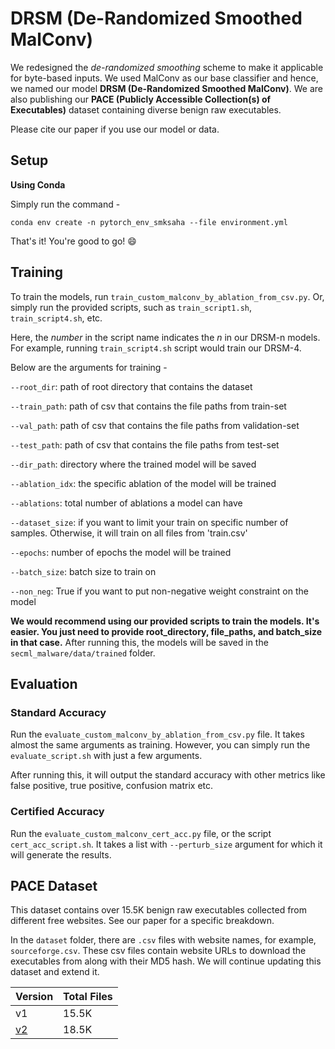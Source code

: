 # DRSM (De-Randomized Smoothed MalConv)

We redesigned the *de-randomized smoothing* scheme to make it applicable for byte-based inputs. We used MalConv as our base classifier and hence, we named our model **DRSM (De-Randomized Smoothed MalConv)**. We are also publishing our **PACE (Publicly Accessible Collection(s) of Executables)** dataset containing diverse benign raw executables.

Please cite our paper if you use our model or data.


## Setup
**Using Conda**

Simply run the command - 

`conda env create -n pytorch_env_smksaha --file environment.yml`

That's it! You're good to go! :smile:

## Training

To train the models, run `train_custom_malconv_by_ablation_from_csv.py`. Or, simply run the provided scripts, such as `train_script1.sh`, `train_script4.sh`, etc. 

Here, the *number* in the script name indicates the *n* in our DRSM-n models. For example, running `train_script4.sh` script would train our DRSM-4.

Below are the arguments for training - 

`--root_dir`: path of root directory that contains the dataset

`--train_path`: path of csv that contains the file paths from train-set

`--val_path`: path of csv that contains the file paths from validation-set

`--test_path`: path of csv that contains the file paths from test-set

`--dir_path`: directory where the trained model will be saved

`--ablation_idx`: the specific ablation of the model will be trained

`--ablations`: total number of ablations a model can have

`--dataset_size`: if you want to limit your train on specific number of samples. Otherwise, it will train on all files from 'train.csv'

`--epochs`: number of epochs the model will be trained

`--batch_size`: batch size to train on

`--non_neg`: True if you want to put non-negative weight constraint on the model


**We would recommend using our provided scripts to train the models. It's easier. You just need to provide root_directory, file_paths, and batch_size in that case.** After running this, the models will be saved in the `secml_malware/data/trained` folder. 

## Evaluation
### Standard Accuracy
Run the `evaluate_custom_malconv_by_ablation_from_csv.py` file. It takes almost the same arguments as training. However, you can simply run the `evaluate_script.sh` with just a few arguments.

After running this, it will output the standard accuracy with other metrics like false positive, true positive, confusion matrix etc.


### Certified Accuracy
Run the `evaluate_custom_malconv_cert_acc.py` file, or the script `cert_acc_script.sh`. It takes a list with `--perturb_size` argument for which it will generate the results.

## PACE Dataset
This dataset contains over 15.5K benign raw executables collected from different free websites. See our paper for a specific breakdown.

In the `dataset` folder, there are `.csv` files with website names, for example, `sourceforge.csv`. These csv files contain website URLs to download the executables from along with their MD5 hash. We will continue updating this dataset and extend it. 

| Version | Total Files |
|--------- |------------- |
| v1       | 15.5K |
| [v2](/dataset)       | 18.5K |




